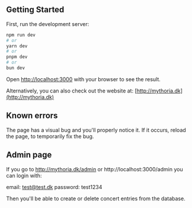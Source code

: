 ## Getting Started

First, run the development server:

```bash
npm run dev
# or
yarn dev
# or
pnpm dev
# or
bun dev
```

Open [http://localhost:3000](http://localhost:3000) with your browser to see the result.

Alternatively, you can also check out the website at: [http://mythoria.dk](http://mythoria.dk)

## Known errors

The page has a visual bug and you'll properly notice it. If it occurs, reload the page, to temporarily fix the bug.

## Admin page

If you go to http://mythoria.dk/admin or http://localhost:3000/admin you can login with:

email: test@test.dk
password: test1234

Then you'll be able to create or delete concert entries from the database.

